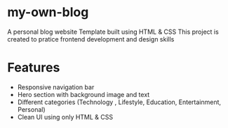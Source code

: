 # my-own-blog
A personal blog website Template built using HTML & CSS
This project is created to pratice frontend development and design skills 

# Features
- Responsive navigation bar
- Hero section with background image and text
- Different categories (Technology , Lifestyle, Education, Entertainment, Personal)
- Clean UI using only HTML & CSS
